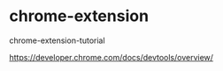 # chrome-extension
chrome-extension-tutorial



https://developer.chrome.com/docs/devtools/overview/
